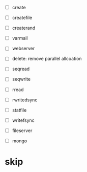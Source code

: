 - [ ] create
- [ ] createfile
- [ ] createrand
- [ ] varmail
- [ ] webserver
- [ ] delete: remove parallel allcoation
- [ ] seqread
- [ ] seqwrite
- [ ] rread
- [ ] rwritedsync
- [ ] statfile
- [ ] writefsync
- [ ] fileserver
- [ ] mongo


# skip 


